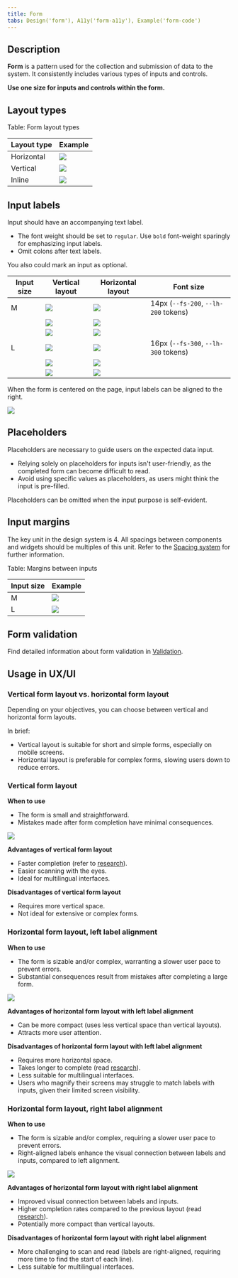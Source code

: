 ```yaml
---
title: Form
tabs: Design('form'), A11y('form-a11y'), Example('form-code')
---
```


## Description

**Form** is a pattern used for the collection and submission of data to the system. It consistently includes various types of inputs and controls.

**Use one size for inputs and controls within the form.**

## Layout types

Table: Form layout types

| Layout type | Example                      |
| ----------- | ---------------------------- |
| Horizontal  | ![](static/horizontal.png)   |
| Vertical    | ![](static/vertical.png)     |
| Inline      | ![](static/inline.png)       |

## Input labels

Input should have an accompanying text label.

- The font weight should be set to `regular`. Use `bold` font-weight sparingly for emphasizing input labels.
- Omit colons after text labels.

You also could mark an input as optional.

| Input size | Vertical layout    | Horizontal layout        | Font size         |
| ---------- | ------------------ | ------------------------ | ----------------- |
| M          | ![](static/input-m.png)       | ![](static/input-left-m.png)       | 14px (`--fs-200`, `--lh-200` tokens) |
|            | ![](static/checkbox-m.png) | ![](static/checkbox-left-m.png) |                                          |
|            | ![](static/textarea-m.png) | ![](static/textarea-left-m.png) |                                          |
| L          | ![](static/input-l.png)       | ![](static/input-left-l.png)       | 16px (`--fs-300`, `--lh-300` tokens) |
|            | ![](static/checkbox-l.png) | ![](static/checkbox-left-l.png) |                                          |
|            | ![](static/textarea-l.png) | ![](static/textarea-left-l.png) |                                          |

When the form is centered on the page, input labels can be aligned to the right.

![](static/align-center.png)

## Placeholders

Placeholders are necessary to guide users on the expected data input.

- Relying solely on placeholders for inputs isn't user-friendly, as the completed form can become difficult to read.
- Avoid using specific values as placeholders, as users might think the input is pre-filled.

Placeholders can be omitted when the input purpose is self-evident.

## Input margins

The key unit in the design system is 4. All spacings between components and widgets should be multiples of this unit. Refer to the [Spacing system](/layout/box-system/box-system#spacing-system) for further information.

Table: Margins between inputs

| Input size | Example           |
| ---------- | ----------------- |
| M          | ![](static/m.png) |
| L          | ![](static/l.png) |

## Form validation

Find detailed information about form validation in [Validation](/patterns/validation-form/validation-form).

## Usage in UX/UI

### Vertical form layout vs. horizontal form layout

Depending on your objectives, you can choose between vertical and horizontal form layouts.

In brief:

- Vertical layout is suitable for short and simple forms, especially on mobile screens.
- Horizontal layout is preferable for complex forms, slowing users down to reduce errors.

### Vertical form layout

**When to use**

- The form is small and straightforward.
- Mistakes made after form completion have minimal consequences.

![](static/label-1.png)

**Advantages of vertical form layout**

- Faster completion (refer to [research](https://www.uxmatters.com/mt/archives/2006/07/label-placement-in-forms.php)).
- Easier scanning with the eyes.
- Ideal for multilingual interfaces.

**Disadvantages of vertical form layout**

- Requires more vertical space.
- Not ideal for extensive or complex forms.

### Horizontal form layout, left label alignment

**When to use**

- The form is sizable and/or complex, warranting a slower user pace to prevent errors.
- Substantial consequences result from mistakes after completing a large form.

![](static/label-3.png)

**Advantages of horizontal form layout with left label alignment**

- Can be more compact (uses less vertical space than vertical layouts).
- Attracts more user attention.

**Disadvantages of horizontal form layout with left label alignment**

- Requires more horizontal space.
- Takes longer to complete (read [research](https://www.uxmatters.com/mt/archives/2006/07/label-placement-in-forms.php)).
- Less suitable for multilingual interfaces.
- Users who magnify their screens may struggle to match labels with inputs, given their limited screen visibility.

### Horizontal form layout, right label alignment

**When to use**

- The form is sizable and/or complex, requiring a slower user pace to prevent errors.
- Right-aligned labels enhance the visual connection between labels and inputs, compared to left alignment.

![](static/label-4.png)

**Advantages of horizontal form layout with right label alignment**

- Improved visual connection between labels and inputs.
- Higher completion rates compared to the previous layout (read [research](https://www.uxmatters.com/mt/archives/2006/07/label-placement-in-forms.php)).
- Potentially more compact than vertical layouts.

**Disadvantages of horizontal form layout with right label alignment**

- More challenging to scan and read (labels are right-aligned, requiring more time to find the start of each line).
- Less suitable for multilingual interfaces.

